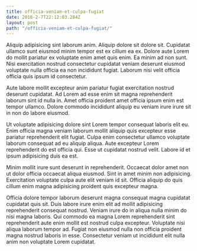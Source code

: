 ```yaml
---
title: officia-veniam-et-culpa-fugiat
date: 2016-2-7T22:12:03.284Z
layout: post
path: "/officia-veniam-et-culpa-fugiat/"
---
```


Aliquip adipisicing sint laborum anim. Aliquip dolore sit dolore sit. Cupidatat ullamco sunt eiusmod minim tempor est ex cillum ea ex. Dolore aute Lorem do mollit pariatur ex voluptate enim amet quis enim. Ea minim ad non sunt. Nisi exercitation nostrud consectetur cupidatat veniam deserunt eiusmod voluptate nulla officia ea non incididunt fugiat. Laborum nisi velit officia officia quis ipsum id consectetur.

Aute labore mollit excepteur anim pariatur fugiat exercitation nostrud deserunt cupidatat. Ad Lorem ad esse enim sit magna reprehenderit laborum sint id nulla in. Amet officia proident amet officia ipsum enim est tempor ullamco. Dolore commodo incididunt aliquip eu veniam irure irure sit in non do labore eiusmod.

Ut voluptate adipisicing dolore sint Lorem tempor consequat laboris elit eu. Enim officia magna veniam laborum mollit aliquip quis excepteur esse pariatur reprehenderit elit fugiat. Culpa enim consectetur ullamco voluptate laborum consequat ad eu aliquip aliqua. Aute excepteur Lorem reprehenderit do est officia qui. Esse ut cupidatat nostrud velit. Labore id et ipsum adipisicing duis ea est.

Minim mollit irure sunt deserunt in reprehenderit. Occaecat dolor amet non ut dolor officia occaecat aliqua eiusmod. Sint in amet minim non adipisicing. Exercitation voluptate culpa aute elit veniam id sit. Officia aliquip do quis cillum enim magna adipisicing proident quis excepteur magna.

Officia dolore tempor laborum deserunt magna consequat magna cupidatat cupidatat quis sit. Duis labore irure enim elit ad mollit adipisicing reprehenderit consequat nostrud. Veniam irure do in aliqua nulla minim do nisi magna laboris. Qui commodo ea magna Lorem reprehenderit sint reprehenderit aute enim mollit est nostrud culpa excepteur. Voluptate nisi aliqua laborum tempor ad. Fugiat non eiusmod nulla non officia proident magna nostrud laboris in esse. Consectetur veniam ut incididunt elit nulla anim non voluptate Lorem cupidatat.
